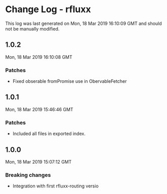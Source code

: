 # Change Log - rfluxx

This log was last generated on Mon, 18 Mar 2019 16:10:09 GMT and should not be manually modified.

## 1.0.2
Mon, 18 Mar 2019 16:10:08 GMT

### Patches

- Fixed obserable fromPromise use in ObervableFetcher

## 1.0.1
Mon, 18 Mar 2019 15:46:46 GMT

### Patches

- Included all files in exported index.

## 1.0.0
Mon, 18 Mar 2019 15:07:12 GMT

### Breaking changes

- Integration with first rfluxx-routing versio

